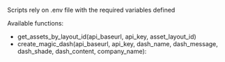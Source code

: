 Scripts rely on .env file with the required variables defined


Available functions:

- get_assets_by_layout_id(api_baseurl, api_key, asset_layout_id)
- create_magic_dash(api_baseurl, api_key, dash_name, dash_message, dash_shade, dash_content, company_name):

